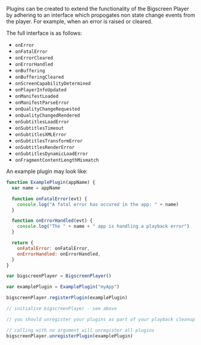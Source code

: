 Plugins can be created to extend the functionality of the Bigscreen Player by adhering to an interface which propogates non state change events from the player. For example, when an error is raised or cleared.

The full interface is as follows:

- `onError`
- `onFatalError`
- `onErrorCleared`
- `onErrorHandled`
- `onBuffering`
- `onBufferingCleared`
- `onScreenCapabilityDetermined`
- `onPlayerInfoUpdated`
- `onManifestLoaded`
- `onManifestParseError`
- `onQualityChangeRequested`
- `onQualityChangedRendered`
- `onSubtitlesLoadError`
- `onSubtitlesTimeout`
- `onSubtitlesXMLError`
- `onSubtitlesTransformError`
- `onSubtitlesRenderError`
- `onSubtitlesDynamicLoadError`
- `onFragmentContentLengthMismatch`

An example plugin may look like:

```javascript
function ExamplePlugin(appName) {
  var name = appName

  function onFatalError(evt) {
    console.log("A fatal error has occured in the app: " + name)
  }

  function onErrorHandled(evt) {
    console.log("The " + name + " app is handling a playback error")
  }

  return {
    onFatalError: onFatalError,
    onErrorHandled: onErrorHandled,
  }
}
```

```javascript
var bigscreenPlayer = BigscreenPlayer()

var examplePlugin = ExamplePlugin("myApp")

bigscreenPlayer.registerPlugin(examplePlugin)

// initialise bigscreenPlayer - see above

// you should unregister your plugins as part of your playback cleanup

// calling with no argument will unregister all plugins
bigscreenPlayer.unregisterPlugin(examplePlugin)
```
